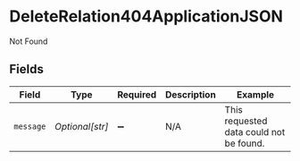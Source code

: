 # DeleteRelation404ApplicationJSON

Not Found


## Fields

| Field                                   | Type                                    | Required                                | Description                             | Example                                 |
| --------------------------------------- | --------------------------------------- | --------------------------------------- | --------------------------------------- | --------------------------------------- |
| `message`                               | *Optional[str]*                         | :heavy_minus_sign:                      | N/A                                     | This requested data could not be found. |